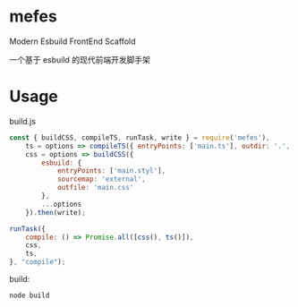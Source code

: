 # mefes
Modern Esbuild FrontEnd Scaffold

一个基于 esbuild 的现代前端开发脚手架

# Usage
build.js
```js
const { buildCSS, compileTS, runTask, write } = require('mefes'),
	ts = options => compileTS({ entryPoints: ['main.ts'], outdir: '.', ...options }),
	css = options => buildCSS({
		esbuild: {
			entryPoints: ['main.styl'],
			sourcemap: 'external',
			outfile: 'main.css'
		},
		...options
	}).then(write);

runTask({
	compile: () => Promise.all([css(), ts()]),
	css,
	ts,
}, "compile");
```

build:
```sh
node build
```
